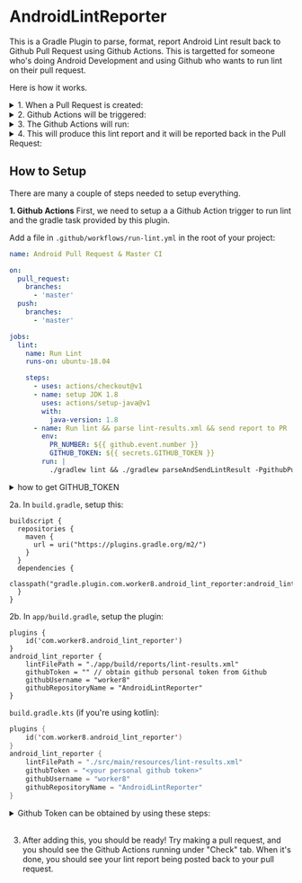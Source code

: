 # AndroidLintReporter
This is a Gradle Plugin to parse, format, report Android Lint result back to Github Pull Request using Github Actions. This is targetted for someone who's doing Android Development and using Github who wants to run lint on their pull request.

Here is how it works.


<details>
<summary>
1. When a Pull Request is created:
</summary>
<br>
<img width="1057" src="https://user-images.githubusercontent.com/1988156/77041343-13ea8380-69fd-11ea-9c94-2935aff4f542.png">
</details>

<details>
<summary>
2. Github Actions will be triggered:
</summary>
<br>
<img width="1057" src="https://user-images.githubusercontent.com/1988156/77041423-3a102380-69fd-11ea-8aa8-8026b4d1375c.png">
</details>

<details>
<summary>
3. The Github Actions will run:
</summary>
<br>
<code>
./gradlew lint && ./gradlew parseAndSendLintResult
</code>

Note: The task `parseAndSendLintResult` is provided by this plugin!
</details>

<details>
<summary>
4. This will produce this lint report and it will be reported back in the Pull Request:
</summary>
<br>
<img width="1057" src="https://user-images.githubusercontent.com/1988156/77041453-4a280300-69fd-11ea-84fa-4d41c666b219.png">
</details>

## How to Setup
There are many a couple of steps needed to setup everything.

**1. Github Actions**
First, we need to setup a a Github Action trigger to run lint and the gradle task provided by this plugin.

Add a file in `.github/workflows/run-lint.yml` in the root of your project:

```yml
name: Android Pull Request & Master CI

on:
  pull_request:
    branches:
      - 'master'
  push:
    branches:
      - 'master'

jobs:
  lint:
    name: Run Lint
    runs-on: ubuntu-18.04

    steps:
      - uses: actions/checkout@v1
      - name: setup JDK 1.8
        uses: actions/setup-java@v1
        with:
          java-version: 1.8
      - name: Run lint && parse lint-results.xml && send report to PR
        env:
          PR_NUMBER: ${{ github.event.number }}
          GITHUB_TOKEN: ${{ secrets.GITHUB_TOKEN }}
        run: |
          ./gradlew lint && ./gradlew parseAndSendLintResult -PgithubPullRequestId=$PR_NUMBER -PgithubToken=$GITHUB_TOKEN
```

<details>
<summary>
how to get GITHUB_TOKEN
</summary>
`GITHUB_TOKEN` can be obtained through these steps:
  
1. Go to Github's Settings --> Developer settings --> Generate new token.
2. Check for **Repo (all)** and **workflow**

After generating the token, paste it here:

![image](https://user-images.githubusercontent.com/1988156/77247261-a5166000-6c72-11ea-88b8-ab59c96c66e1.png)

</details>



2a. In `build.gradle`, setup this:

```
buildscript {
  repositories {
    maven {
      url = uri("https://plugins.gradle.org/m2/")
    }
  }
  dependencies {
    classpath("gradle.plugin.com.worker8.android_lint_reporter:android_lint_reporter:1.0.1")
  }
}
```

2b. In `app/build.gradle`, setup the plugin:

```
plugins {
    id('com.worker8.android_lint_reporter')
}
android_lint_reporter {
    lintFilePath = "./app/build/reports/lint-results.xml"
    githubToken = "" // obtain github personal token from Github
    githubUsername = "worker8"
    githubRepositoryName = "AndroidLintReporter"
}
```

`build.gradle.kts` (if you're using kotlin):

```kotlin
plugins {
    id('com.worker8.android_lint_reporter')
}
android_lint_reporter {
    lintFilePath = "./src/main/resources/lint-results.xml"
    githubToken = "<your personal github token>"
    githubUsername = "worker8"
    githubRepositoryName = "AndroidLintReporter"
}
```

<details>
<summary>
Github Token can be obtained by using these steps:
</summary><br>

1. Go to account settings in Github
2. Go to Developer Settings
<img width="253" alt="Screen Shot 2020-03-19 at 16 13 44" src="https://user-images.githubusercontent.com/1988156/77043730-7d6c9100-6a01-11ea-9436-bde64c9acff0.png">

3. Go to Personal Access Token, and click `Generate new token`:

<img width="1045" alt="Screen Shot 2020-03-19 at 16 14 18" src="https://user-images.githubusercontent.com/1988156/77043750-89585300-6a01-11ea-9214-735db0958aab.png">

4. It's better to make a bot account and use the token of the bot account
</details>
<br>

3. After adding this, you should be ready! Try making a pull request, and you should see the Github Actions running under "Check" tab. When it's done, you should see your lint report being posted back to your pull request.
